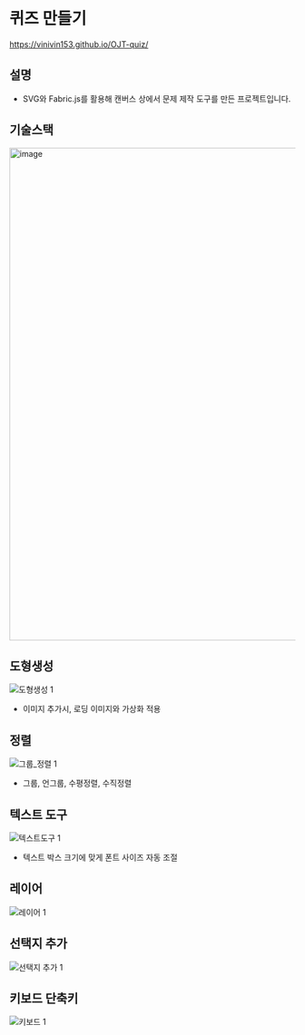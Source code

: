 # 퀴즈 만들기
https://vinivin153.github.io/OJT-quiz/


## 설명
- SVG와 Fabric.js를 활용해 캔버스 상에서 문제 제작 도구를 만든 프로젝트입니다.


## 기술스택
<img width="869" alt="image" src="https://github.com/user-attachments/assets/6d8f6433-53fb-461a-9f96-9009f659be8c" />


## 도형생성
![도형생성 1](https://github.com/user-attachments/assets/490f4c90-eb7e-4315-817e-4187d5e69bc4)
- 이미지 추가시, 로딩 이미지와 가상화 적용

## 정렬
![그룹_정렬 1](https://github.com/user-attachments/assets/5e661477-2c75-4aac-87cb-64f7cc025d7e)
- 그룹, 언그룹, 수평정렬, 수직정렬


## 텍스트 도구
![텍스트도구 1](https://github.com/user-attachments/assets/a4327dba-d587-4f45-8120-51f891c1725a)
- 텍스트 박스 크기에 맞게 폰트 사이즈 자동 조절


## 레이어
![레이어 1](https://github.com/user-attachments/assets/6a5ec329-7144-41ee-977d-1e13587c206c)


## 선택지 추가
![선택지 추가 1](https://github.com/user-attachments/assets/08b46ff3-60cf-4304-81a6-1c2511719709)


## 키보드 단축키
![키보드 1](https://github.com/user-attachments/assets/404079cb-e746-4159-9150-606e3763c5b5)

